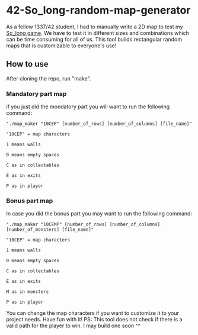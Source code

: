 # 42-So_long-random-map-generator

As a fellow 1337/42 student, I had to manually write a 2D map to test my [So_long game]([url](https://github.com/ELmounikor/Ninja-Froggy-s-Treasure-Hunt)). 
We have to test it in different sizes and combinations which can be time consuming for all of us. 
This tool builds rectangular random maps that is customizable to everyone's use!

## How to use

After cloning the repo, run "make".

### Mandatory part map

if you just did the mondatory part you will want to run the following command:

    "./map_maker "10CEP" [number_of_rows] [number_of_columns] [file_name]"

    "10CEP" = map characters

    1 means walls 
    
    0 means empty spaces
    
    C as in collectables
    
    E as in exits
    
    P as in player

### Bonus part map

In case you did the bonus part you may want to run  the following command:

    "./map_maker "10CEMP" [number_of_rows] [number_of_columns] [number_of_monsters] [file_name]"

    "10CEP" = map characters

    1 means walls 
    
    0 means empty spaces
    
    C as in collectables
    
    E as in exits
    
    M as in monsters
    
    P as in player
    
You can change the map characters if you want to customize it to your project needs. Have fun with it!
PS: This tool does not check if there is a valid path for the player to win. I may build one soon ^^

